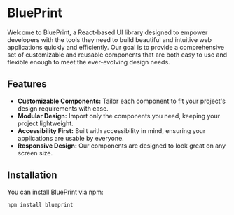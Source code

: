 # BluePrint

Welcome to BluePrint, a React-based UI library designed to empower developers with the tools they need to build beautiful and intuitive web applications quickly and efficiently. Our goal is to provide a comprehensive set of customizable and reusable components that are both easy to use and flexible enough to meet the ever-evolving design needs.

## Features

- **Customizable Components:** Tailor each component to fit your project's design requirements with ease.
- **Modular Design:** Import only the components you need, keeping your project lightweight.
- **Accessibility First:** Built with accessibility in mind, ensuring your applications are usable by everyone.
- **Responsive Design:** Our components are designed to look great on any screen size.

## Installation

You can install BluePrint via npm:

```bash
npm install blueprint
```
